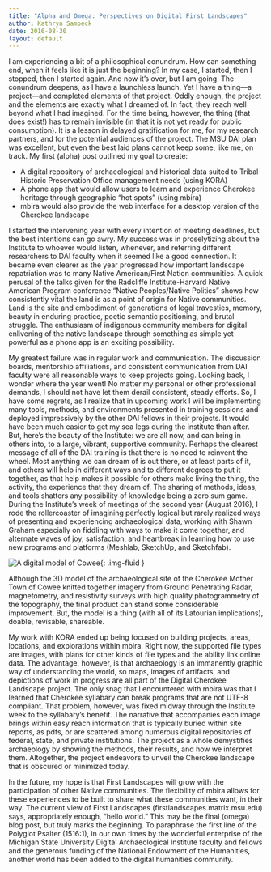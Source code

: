 ```yaml
---
title: "Alpha and Omega: Perspectives on Digital First Landscapes"
author: Kathryn Sampeck
date: 2016-08-30
layout: default
---
```

I am experiencing a bit of a philosophical conundrum. How can something end, when it feels like it is just the beginning? In my case, I started, then I stopped, then I started again. And now it’s over, but I am going. The conundrum deepens, as I have a launchless launch. Yet I have a thing—a project—and completed elements of that project. Oddly enough, the project and the elements are exactly what I dreamed of. In fact, they reach well beyond what I had imagined. For the time being, however, the thing (that does exist!) has to remain invisible (in that it is not yet ready for public consumption). It is a lesson in delayed gratification for me, for my research partners, and for the potential audiences of the project.
The MSU DAI plan was excellent, but even the best laid plans cannot keep some, like me, on track. My first (alpha) post outlined my goal to create:

* A digital repository of archaeological and historical data suited to Tribal Historic Preservation Office management needs (using KORA)
* A phone app that would allow users to learn and experience Cherokee heritage through geographic “hot spots” (using mbira)
* mbira would also provide the web interface for a desktop version of the Cherokee landscape

I started the intervening year with every intention of meeting deadlines, but the best intentions can go awry. My success was in proselytizing about the Institute to whoever would listen, whenever, and referring different researchers to DAI faculty when it seemed like a good connection. It became even clearer as the year progressed how important landscape repatriation was to many Native American/First Nation communities. A quick perusal of the talks given for the Radcliffe Institute-Harvard Native American Program conference “Native Peoples/Native Politics” shows how consistently vital the land is as a point of origin for Native communities. Land is the site and embodiment of generations of legal travesties, memory, beauty in enduring practice, poetic semantic positioning, and brutal struggle. The enthusiasm of indigenous community members for digital enlivening of the native landscape through something as simple yet powerful as a phone app is an exciting possibility.

My greatest failure was in regular work and communication. The discussion boards, mentorship affiliations, and consistent communication from DAI faculty were all reasonable ways to keep projects going. Looking back, I wonder where the year went! No matter my personal or other professional demands, I should not have let them derail consistent, steady efforts. So, I have some regrets, as I realize that in upcoming work I will be implementing many tools, methods, and environments presented in training sessions and deployed impressively by the other DAI fellows in their projects. It would have been much easier to get my sea legs during the institute than after.
But, here’s the beauty of the Institute: we are all now, and can bring in others into, to a large, vibrant, supportive community. Perhaps the clearest message of all of the DAI training is that there is no need to reinvent the wheel. Most anything we can dream of is out there, or at least parts of it, and others will help in different ways and to different degrees to put it together, as that help makes it possible for others make living the thing, the activity, the experience that they dream of. The sharing of methods, ideas, and tools shatters any possibility of knowledge being a zero sum game.
During the Institute’s week of meetings of the second year (August 2016), I rode the rollercoaster of imagining perfectly logical but rarely realized ways of presenting and experiencing archaeological data, working with Shawn Graham especially on fiddling with ways to make it come together, and alternate waves of joy, satisfaction, and heartbreak in learning how to use new programs and platforms (Meshlab, SketchUp, and Sketchfab).

![A digital model of Cowee]({{site.baseurl}}/images/posts/Meshlab_Cowee.jpg){: .img-fluid }

Although the 3D model of the archaeological site of the Cherokee Mother Town of Cowee knitted together imagery from Ground Penetrating Radar, magnetometry, and resistivity surveys with high quality photogrammetry of the topography, the final product can stand some considerable improvement.  But, the model is a thing (with all of its Latourian implications), doable, revisable, shareable.

My work with KORA ended up being focused on building projects, areas, locations, and explorations within mbira. Right now, the supported file types are images, with plans for other kinds of file types and the ability link online data. The advantage, however, is that archaeology is an immanently graphic way of understanding the world, so maps, images of artifacts, and depictions of work in progress are all part of the Digital Cherokee Landscape project. The only snag that I encountered with mbira was that I learned that Cherokee syllabary can break programs that are not UTF-8 compliant. That problem, however, was fixed midway through the Institute week to the syllabary’s benefit. The narrative that accompanies each image brings within easy reach information that is typically buried within site reports, as pdfs, or are scattered among numerous digital repositories of federal, state, and private institutions. The project as a whole demystifies archaeology by showing the methods, their results, and how we interpret them. Altogether, the project endeavors to unveil the Cherokee landscape that is obscured or minimized today.

In the future, my hope is that First Landscapes will grow with the participation of other Native communities. The flexibility of mbira allows for these experiences to be built to share what these communities want, in their way. The current view of First Landscapes (firstlandscapes.matrix.msu.edu) says, appropriately enough, “hello world.” This may be the final (omega) blog post, but truly marks the beginning. To paraphrase the first line of the Polyglot Psalter (1516:1), in our own times by the wonderful enterprise of the Michigan State University Digital Archaeological Institute faculty and fellows and the generous funding of the National Endowment of the Humanities, another world has been added to the digital humanities community.